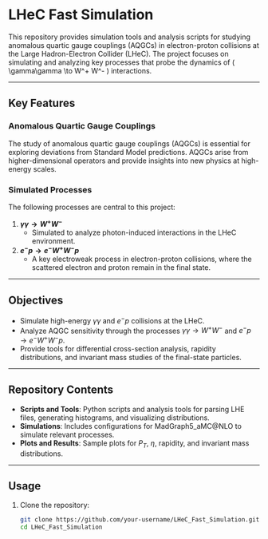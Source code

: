 # LHeC Fast Simulation

This repository provides simulation tools and analysis scripts for studying anomalous quartic gauge couplings (AQGCs) in electron-proton collisions at the Large Hadron-Electron Collider (LHeC). The project focuses on simulating and analyzing key processes that probe the dynamics of \( \gamma\gamma \to W^+ W^- \) interactions.

---

## Key Features

### Anomalous Quartic Gauge Couplings
The study of anomalous quartic gauge couplings (AQGCs) is essential for exploring deviations from Standard Model predictions. AQGCs arise from higher-dimensional operators and provide insights into new physics at high-energy scales.

### Simulated Processes
The following processes are central to this project:
1. **$\gamma\gamma \to W^+ W^-$**
   - Simulated to analyze photon-induced interactions in the LHeC environment.
2. **$e^- p \to e^- W^+ W^- p$**
   - A key electroweak process in electron-proton collisions, where the scattered electron and proton remain in the final state.

---

## Objectives
- Simulate high-energy $\gamma\gamma$ and $e^- p$ collisions at the LHeC.
- Analyze AQGC sensitivity through the processes $\gamma\gamma \to W^+ W^-$ and $e^- p \to e^- W^+ W^- p$.
- Provide tools for differential cross-section analysis, rapidity distributions, and invariant mass studies of the final-state particles.

---

## Repository Contents
- **Scripts and Tools**: Python scripts and analysis tools for parsing LHE files, generating histograms, and visualizing distributions.
- **Simulations**: Includes configurations for MadGraph5_aMC@NLO to simulate relevant processes.
- **Plots and Results**: Sample plots for $P_T$, $\eta$, rapidity, and invariant mass distributions.

---


## Usage
1. Clone the repository:
   ```bash
   git clone https://github.com/your-username/LHeC_Fast_Simulation.git
   cd LHeC_Fast_Simulation

